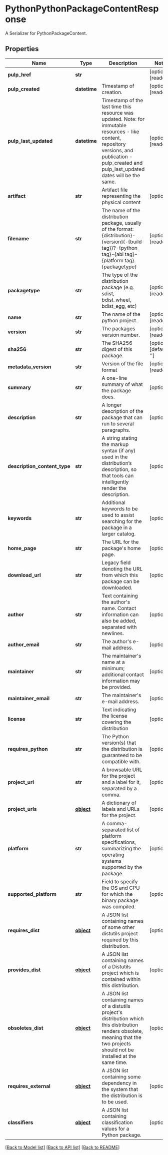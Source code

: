 # PythonPythonPackageContentResponse

A Serializer for PythonPackageContent.
## Properties
Name | Type | Description | Notes
------------ | ------------- | ------------- | -------------
**pulp_href** | **str** |  | [optional] [readonly] 
**pulp_created** | **datetime** | Timestamp of creation. | [optional] [readonly] 
**pulp_last_updated** | **datetime** | Timestamp of the last time this resource was updated. Note: for immutable resources - like content, repository versions, and publication - pulp_created and pulp_last_updated dates will be the same. | [optional] [readonly] 
**artifact** | **str** | Artifact file representing the physical content | [optional] 
**filename** | **str** | The name of the distribution package, usually of the format: {distribution}-{version}(-{build tag})?-{python tag}-{abi tag}-{platform tag}.{packagetype} | [optional] [readonly] 
**packagetype** | **str** | The type of the distribution package (e.g. sdist, bdist_wheel, bdist_egg, etc) | [optional] [readonly] 
**name** | **str** | The name of the python project. | [optional] [readonly] 
**version** | **str** | The packages version number. | [optional] [readonly] 
**sha256** | **str** | The SHA256 digest of this package. | [optional] [default to '']
**metadata_version** | **str** | Version of the file format | [optional] [readonly] 
**summary** | **str** | A one-line summary of what the package does. | [optional] 
**description** | **str** | A longer description of the package that can run to several paragraphs. | [optional] 
**description_content_type** | **str** | A string stating the markup syntax (if any) used in the distribution’s description, so that tools can intelligently render the description. | [optional] 
**keywords** | **str** | Additional keywords to be used to assist searching for the package in a larger catalog. | [optional] 
**home_page** | **str** | The URL for the package&#39;s home page. | [optional] 
**download_url** | **str** | Legacy field denoting the URL from which this package can be downloaded. | [optional] 
**author** | **str** | Text containing the author&#39;s name. Contact information can also be added, separated with newlines. | [optional] 
**author_email** | **str** | The author&#39;s e-mail address.  | [optional] 
**maintainer** | **str** | The maintainer&#39;s name at a minimum; additional contact information may be provided. | [optional] 
**maintainer_email** | **str** | The maintainer&#39;s e-mail address. | [optional] 
**license** | **str** | Text indicating the license covering the distribution | [optional] 
**requires_python** | **str** | The Python version(s) that the distribution is guaranteed to be compatible with. | [optional] 
**project_url** | **str** | A browsable URL for the project and a label for it, separated by a comma. | [optional] 
**project_urls** | [**object**](.md) | A dictionary of labels and URLs for the project. | [optional] 
**platform** | **str** | A comma-separated list of platform specifications, summarizing the operating systems supported by the package. | [optional] 
**supported_platform** | **str** | Field to specify the OS and CPU for which the binary package was compiled.  | [optional] 
**requires_dist** | [**object**](.md) | A JSON list containing names of some other distutils project required by this distribution. | [optional] 
**provides_dist** | [**object**](.md) | A JSON list containing names of a Distutils project which is contained within this distribution. | [optional] 
**obsoletes_dist** | [**object**](.md) | A JSON list containing names of a distutils project&#39;s distribution which this distribution renders obsolete, meaning that the two projects should not be installed at the same time. | [optional] 
**requires_external** | [**object**](.md) | A JSON list containing some dependency in the system that the distribution is to be used. | [optional] 
**classifiers** | [**object**](.md) | A JSON list containing classification values for a Python package. | [optional] 

[[Back to Model list]](../README.md#documentation-for-models) [[Back to API list]](../README.md#documentation-for-api-endpoints) [[Back to README]](../README.md)


